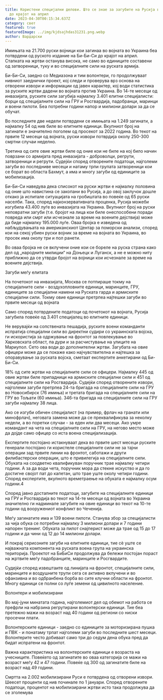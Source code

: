 ```yaml
---
title: Користени специјални делови. Што се знае за загубите на Русија во Украина
  до крајот на април
date: 2023-04-30T00:15:34.637Z
category: свет
featured: true
featuredImage: ../img/kjdsajhdas31231.png.webp
author: Вардарски
---
```


Имињата на 21.700 руски војници кои загинаа во војната во Украина беа потврдени од руското издание на Би-Би-Си до крајот на април. Стапката на жртви останува висока, не само во единиците составени од затвореници, туку и во специјалните сили на руската армија.

Би-Би-Си, заедно со Медиазона и тим волонтери, го продолжуваат нивниот заеднички проект, кој следи и проверува врз основа на отворени извори и информации од јавен карактер, кој води статистика за руските жртви дадени во војната против Украина. Во 14-те месеци од инвазијата, руските сили загубија најмалку 3.401 елитни специјалисти: борци од специјалните сили на ГРУ и Росгвардија, падобранци, маринци и воени пилоти. Беа потребни години напор и милиони долари за да се обучат.

Во последните две недели потврдени се имињата на 1.249 загинати, а најмалку 54 од нив биле во елитните единици. Вкупниот број на загинати е значително поголем од просекот за 2022 година. Во текот на првите 12 месеци од војната, руски извори потврдија околу 250-300 смртни случаи неделно.

Третина од сите овие жртви биле од оние кои не биле на кој било начин поврзани со армијата пред инвазијата - доброволци, регрути, затвореници и регрути. Судејќи според отворените податоци, најголеми загуби во последниве месеци и натаму трпи групата затвореници кои се борат во областа Бахмут, а има и многу загуби од единиците за мобилизација.

Би-Би-Си наведува дека списокот на руски жртви е најмалку половина од оние што навистина се закопани во Русија, а до овој заклучок дошле откако ја испитале ситуацијата на гробиштата во повеќе од 65 руски населби. Така, според најконзервативната проценка, Русија можеби изгубила 43.400 луѓе во инвазијата на Украина. Вкупниот број на руски неповратни загуби (т.е. бројот на лица кои биле онеспособени поради повреда или смрт или исчезнале за време на воените дејствија) ​​може да биде најмалку 195.000 луѓе. Оваа бројка е изведена од набљудувањата на американскиот Центар за поморски анализи, според кои на секој убиен руски војник за време на војната во Украина, во просек има околу три и пол ранети.

Во оваа бројка не се вклучени оние кои се бореле на руска страна како дел од „народните милиции“ на Доњецк и Луганск, а не е можно ниту приближно да се утврди бројот на војници кои исчезнале за време на воените дејствија.

Загуби меѓу елитата

На почетокот на инвазијата, Москва се потпираше токму на специјалните сили - воздухопловните единици, маринците, ГРУ, единиците за специјални намени на Руската гарда и армиските специјални сили. Токму овие единици претрпеа најтешки загуби во првите месеци од војната

Само според потврдените податоци од почетокот на војната, Русија загубила повеќе од 3.401 специјалец во елитните единици.

Не верувајќи на сопствената пешадија, руските воени команданти испратија специјални сили во директни судири со украинската војска, ги искористија за одржување на фронтот за повлекување во Харковската област, па дури и за расчистување на улиците на Мариупол. Сето ова води до дополнителни жртви. Загубата на овие офицери може да се покаже како најчувствителна и најтешка за опоравување за руската војска, сметаат експертите анкетирани од Би-Би-Си.

18% од сите жртви на специјалните сили се офицери. Најмалку 445 од овие жртви биле припадници на армиските специјални сили и 451 од специјалните сили на Росгвардија. Судејќи според отворените извори, најголеми загуби претрпеа 24-та бригада на специјалните сили на ГРУ во Новосибирск (76 имиња) и третата бригада на специјалните сили на ГРУ во Тољати (60 имиња). 346-та бригада на специјалните сили на ГРУ загуби најмалку 38 лица.

Ако се изгуби обичен специјалист (на пример, фрлач на гранати или минофрлач), неговата замена може да се преквалификува за неколку недели, а во поретки случаи - за еден или два месеци. Ако умре командант на чета на специјалните сили на ГРУ, на негово место може да дојде само офицер со иста воена специјализација.

Експертите постојано истакнуваат дека во првите шест месеци руските генерали постојано ги користеле специјалните сили не за тајни операции зад првите линии на фронтот, саботажи и други филибастерски операции, што е привилегија на специјалните сили. Обуката на соодветно квалификуван поручник трае најмалку четири години. А за да води чета, поручник мора да стекне искуство и да го достигне својот пат до капетан, што трае уште околу четири години. Според експертите, вкупното времетраење на обуката е најмалку осум години.4

Според јавно достапните податоци, загубите на специјалните единици на ГРУ и Росгвардија во текот на 14-те месеци од војната во Украина значително ги надминале загубите на овие единици во текот на 10-те години од вооружениот конфликт во Чеченија.

Меѓу загинатите има и 139 воени пилоти. Станува збор за специјалисти за чија обука се потребни најмалку 3 милиони долари и 7 години напорен тренинг. Обуката за пилот снајперист може да трае од 15 до 17 години и да чини од 12 до 14 милиони долари.

И покрај сериозните загуби на елитните единици, тие сè уште се најважната компонента на руската воена група на украинска територија. Проектот на БиБиСи продолжува да бележи постојан пораст на жртвите меѓу падобранците, маринците и Росгвардите.

Судејќи според извештаите од линијата на фронтот, специјалните сили, маринците и воздушните трупи сега се активно вклучени и во офанзивна и во одбранбена борба во сите клучни области на фронтот. Многу единици се полни со луѓе земени од цивилното население.

Волонтери и мобилизирани

Во мај-јуни минатата година, најголемиот дел од обемот на работа се префрли на набрзина регрутирани волонтерски единици. Тие беа претежно мажи на возраст над 40 години од региони со ниски просечни плати.

Волонтерските единици - заедно со единиците за моторизирана пушка и ПВК - и понатаму трпат најголеми загуби во последните шест месеци. Волонтерите често добиваат само три до седум дена обука пред да бидат испратени на фронтот.

Важна карактеристика на волонтерските единици е возраста на учесниците. Повеќето од загинатите во оваа категорија се мажи на возраст меѓу 42 и 47 години. Повеќе од 300 од загинатите биле на возраст над 49 години.

Смртта на 2.002 мобилизирани Руси е потврдена од отворени извори. Шеесет проценти од нив починале по 1 јануари. Според отворените податоци, процентот на мобилизирани жртви исто така продолжува да се зголемува
